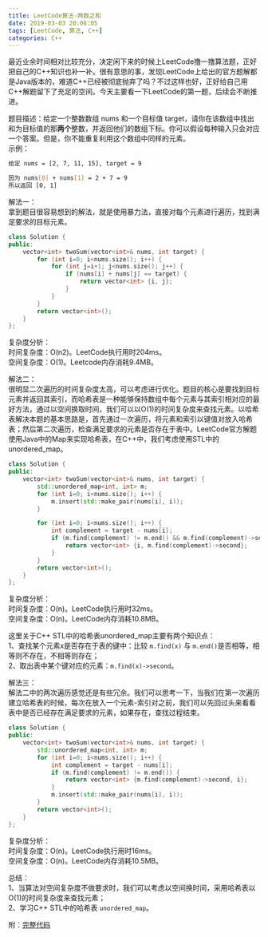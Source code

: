 ```yaml
---
title: LeetCode算法-两数之和
date: 2019-03-03 20:08:05
tags: [LeetCode, 算法, C++]
categories: C++
---
```


最近业余时间相对比较充分，决定闲下来的时候上LeetCode撸一撸算法题，正好把自己的C++知识也补一补。很有意思的事，发现LeetCode上给出的官方题解都是Java版本的，难道C++已经被彻底抛弃了吗？不过这样也好，正好给自己用C++解题留下了充足的空间。今天主要看一下LeetCode的第一题，后续会不断推进。

<!--more-->

题目描述：给定一个整数数组 nums 和一个目标值 target，请你在该数组中找出和为目标值的那**两个**整数，并返回他们的数组下标。你可以假设每种输入只会对应一个答案。但是，你不能重复利用这个数组中同样的元素。  
示例：

```bash
给定 nums = [2, 7, 11, 15], target = 9

因为 nums[0] + nums[1] = 2 + 7 = 9
所以返回 [0, 1]
```

解法一：  
拿到题目很容易想到的解法，就是使用暴力法，直接对每个元素进行遍历，找到满足要求的目标元素。

```C++
class Solution {
public:
    vector<int> twoSum(vector<int>& nums, int target) {
        for (int i=0; i<nums.size(); i++) {
            for (int j=i+1; j<nums.size(); j++) {
                if (nums[i] + nums[j] == target) {
                    return vector<int> {i, j};
                }
            }
        }
        return vector<int>();
    }
};
```

复杂度分析：  
时间复杂度：O(n2)。LeetCode执行用时204ms。  
空间复杂度：O(1)。Leetcode内存消耗9.4MB。  

解法二：  
很明显二次遍历的时间复杂度太高，可以考虑进行优化。题目的核心是要找到目标元素并返回其索引，而哈希表是一种能够保持数组中每个元素与其索引相对应的最好方法，通过以空间换取时间，我们可以以O(1)的时间复杂度来查找元素。以哈希表解决本题的基本思路是，首先通过一次遍历，将元素和索引以键值对放入哈希表；然后第二次遍历，检查满足要求的元素是否存在于表中。LeetCode官方解题使用Java中的Map来实现哈希表，在C++中，我们考虑使用STL中的unordered_map。

```C++
class Solution {
public:
    vector<int> twoSum(vector<int>& nums, int target) {
        std::unordered_map<int, int> m;
        for (int i=0; i<nums.size(); i++) {
            m.insert(std::make_pair(nums[i], i));
        }

        for (int i=0; i<nums.size(); i++) {
            int complement = target - nums[i];
            if (m.find(complement) != m.end() && m.find(complement)->second != i) {
                return vector<int> {i, m.find(complement)->second};
            }
        }
        return vector<int>();
    }
};
```

复杂度分析：  
时间复杂度：O(n)。LeetCode执行用时32ms。  
空间复杂度：O(n)。LeetCode内存消耗10.8MB。  

这里关于C++ STL中的哈希表unordered_map主要有两个知识点：  
1、查找某个元素x是否存在于表的键中：比较 ``m.find(x)`` 与 ``m.end()``是否相等，相等则不存在，不相等则存在；  
2、取出表中某个键对应的元素：``m.find(x)->second``。  

解法三：  
解法二中的两次遍历感觉还是有些冗余。我们可以思考一下，当我们在第一次遍历建立哈希表的时候，每次在放入一个元素-索引对之前，我们可以先回过头来看看表中是否已经存在满足要求的元素，如果存在，查找过程结束。  

```C++
class Solution {
public:
    vector<int> twoSum(vector<int>& nums, int target) {
        std::unordered_map<int, int> m;
        for (int i=0; i<nums.size(); i++) {
            int complement = target - nums[i];
            if (m.find(complement) != m.end()) {
                return vector<int> {m.find(complement)->second, i};
            }
            m.insert(std::make_pair(nums[i], i));
        }
        return vector<int>();
    }
};
```

复杂度分析：  
时间复杂度：O(n)。LeetCode执行用时16ms。  
空间复杂度：O(n)。LeetCode内存消耗10.5MB。 

总结：  
1、当算法对空间复杂度不做要求时，我们可以考虑以空间换时间，采用哈希表以O(1)的时间复杂度来查找元素；  
2、学习C++ STL中的哈希表 ``unordered_map``。  

附：[完整代码](https://github.com/floperry/LintCode_CPP/blob/master/Solutions/%E4%B8%A4%E6%95%B0%E4%B9%8B%E5%92%8C/twoSum.cpp)